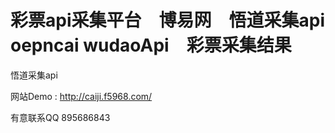 # 彩票api采集平台　博易网　悟道采集api oepncai wudaoApi　彩票采集结果
悟道采集api


网站Demo :
http://caiji.f5968.com/

有意联系QQ  895686843
